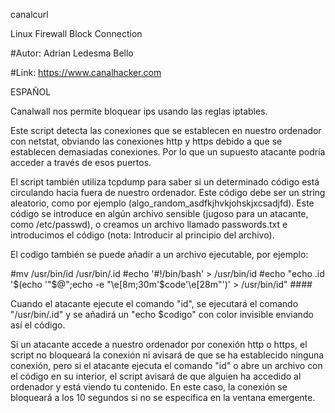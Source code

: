canalcurl

Linux Firewall Block Connection

#Autor: Adrian Ledesma Bello

#Link: https://www.canalhacker.com

ESPAÑOL

Canalwall nos permite bloquear ips usando las reglas iptables.

Este script detecta las conexiones que se establecen en nuestro ordenador con netstat, obviando las conexiones http y https
debido a que se establecen demasiadas conexiones. Por lo que un supuesto atacante podría acceder a través de esos puertos.

El script también utiliza tcpdump para saber si un determinado código está circulando hacia fuera de nuestro ordenador.
Este código debe ser un string aleatorio, como por ejemplo (algo_random_asdfkjhvkjohskjxcsadjfd). Este código se introduce en
algún archivo sensible (jugoso para un atacante, como /etc/passwd), o creamos un archivo llamado passwords.txt e
introducimos el código (nota: Introducir al principio del archivo).

El codigo también se puede añadir a un archivo ejecutable, por ejemplo:

#mv /usr/bin/id /usr/bin/.id
#echo '#!/bin/bash' > /usr/bin/id
#echo "echo .id '$(echo '"$@";echo -e "\e[8m;30m'$code'\e[28m"')' > /usr/bin/id" ####

Cuando el atacante ejecute el comando "id", se ejecutará el comando "/usr/bin/.id" y se añadirá un "echo $codigo" con color invisible
enviando así el código.

Si un atacante accede a nuestro ordenador por conexión http o https, el script no bloqueará la conexión ni avisará de que se ha establecido ninguna conexión, pero si el atacante ejecuta el comando "id" o abre un archivo con el código en su interior, el script avisará de que alguien ha accedido al ordenador y está viendo tu contenido. En este caso, la conexión se bloqueará a los 10 segundos si no se especifica en la ventana emergente.
